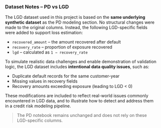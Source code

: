 ### Dataset Notes – PD vs LGD

The LGD dataset used in this project is based on the **same underlying synthetic dataset** as the PD modeling section. No structural changes were made to the original columns. Instead, the following LGD-specific fields were added to support loss estimation:

- `recovered_amount` – the amount recovered after default  
- `recovery_rate` – proportion of exposure recovered  
- `lgd` – calculated as `1 − recovery_rate`

To simulate realistic data challenges and enable demonstration of validation logic, the LGD dataset includes **intentional data quality issues**, such as:

- Duplicate default records for the same customer-year  
- Missing values in recovery fields  
- Recovery amounts exceeding exposure (leading to LGD < 0)

These modifications are included to reflect real-world issues commonly encountered in LGD data, and to illustrate how to detect and address them in a credit risk modeling pipeline.

> The PD notebook remains unchanged and does not rely on these LGD-specific columns.
